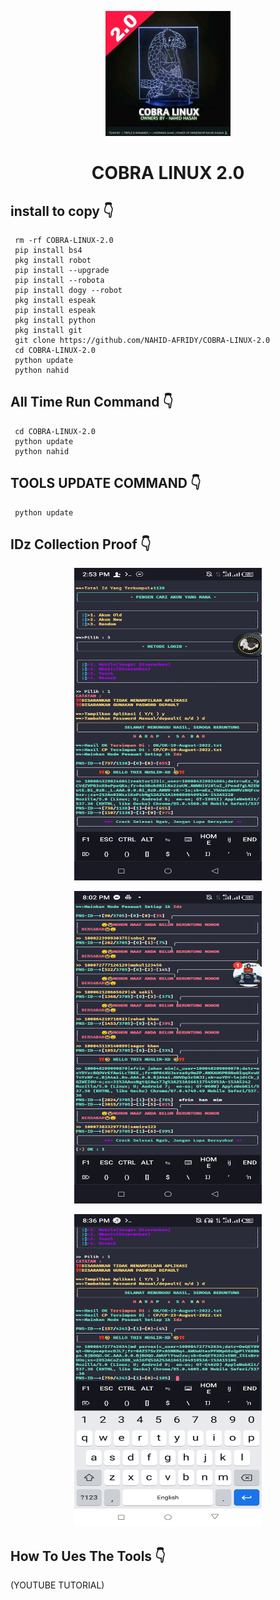 <p align="center">
<img src='system/Picsart_22-08-26_15-39-27-764.jpg' style="height:200px;width:200px;" >
</p>
<h1 align=center>COBRA LINUX 2.0</h1>


## install to copy 👇

     rm -rf COBRA-LINUX-2.0
     pip install bs4
     pkg install robot
     pip install --upgrade
     pip install --robota
     pip install dogy --robot
     pkg install espeak
     pip install espeak
     pkg install python
     pkg install git
     git clone https://github.com/NAHID-AFRIDY/COBRA-LINUX-2.0
     cd COBRA-LINUX-2.0
     python update
     python nahid

## All Time Run Command 👇

     cd COBRA-LINUX-2.0
     python update
     python nahid

## TOOLS UPDATE COMMAND 👇

     python update

## IDz Collection Proof 👇
<p align="center">
<img src='SS/Screenshot_20220819-145308.png' style="height:500px;width:300px;" >
</p>

<p align="center">
<img src='SS/Screenshot_20220822-200256.png' style="height:500px;width:300px;" >
</p>

<p align="center">
<img src='SS/Screenshot_20220823-203646.png' style="height:500px;width:300px;" >
</p>

## How To Ues The Tools 👇
(YOUTUBE TUTORIAL)
     
